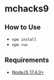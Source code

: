 # mchacks9

## How to Use

- `npm install`
- `npm run`

## Requirements

- [NodeJS 17.4.0+](https://nodejs.org/en/download/current/)